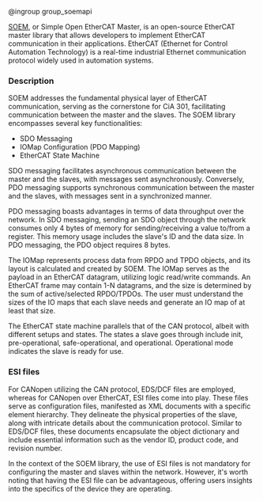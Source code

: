 @ingroup group_soemapi

[SOEM](https://openethercatsociety.github.io/doc/soem/index.html), or Simple Open EtherCAT Master, is an open-source EtherCAT master library that allows developers to implement EtherCAT communication in their applications. EtherCAT (Ethernet for Control Automation Technology) is a real-time industrial Ethernet communication protocol widely used in automation systems.

### Description

SOEM addresses the fundamental physical layer of EtherCAT communication, serving as the cornerstone for CiA 301, facilitating communication between the master and the slaves. The SOEM library encompasses several key functionalities:

- SDO Messaging
- IOMap Configuration (PDO Mapping)
- EtherCAT State Machine

SDO messaging facilitates asynchronous communication between the master and the slaves, with messages sent asynchronously. Conversely, PDO messaging supports synchronous communication between the master and the slaves, with messages sent in a synchronized manner.

PDO messaging boasts advantages in terms of data throughput over the network. In SDO messaging, sending an SDO object through the network consumes only 4 bytes of memory for sending/receiving a value to/from a register. This memory usage includes the slave's ID and the data size. In PDO messaging, the PDO object requires 8 bytes.

The IOMap represents process data from RPDO and TPDO objects, and its layout is calculated and created by SOEM. The IOMap serves as the payload in an EtherCAT datagram, utilizing logic read/write commands. An EtherCAT frame may contain 1-N datagrams, and the size is determined by the sum of active/selected RPDO/TPDOs. The user must understand the sizes of the IO maps that each slave needs and generate an IO map of at least that size.

The EtherCAT state machine parallels that of the CAN protocol, albeit with different setups and states. The states a slave goes through include init, pre-operational, safe-operational, and operational. Operational mode indicates the slave is ready for use.

### ESI files

For CANopen utilizing the CAN protocol, EDS/DCF files are employed, whereas for CANopen over EtherCAT, ESI files come into play. These files serve as configuration files, manifested as XML documents with a specific element hierarchy. They delineate the physical properties of the slave, along with intricate details about the communication protocol. Similar to EDS/DCF files, these documents encapsulate the object dictionary and include essential information such as the vendor ID, product code, and revision number.

In the context of the SOEM library, the use of ESI files is not mandatory for configuring the master and slaves within the network. However, it's worth noting that having the ESI file can be advantageous, offering users insights into the specifics of the device they are operating.
